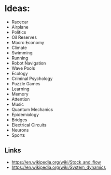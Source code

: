 # Ideas:

* Racecar
* Airplane
* Politics
* Oil Reserves
* Macro Economy
* Climate
* Swimming
* Running
* Robot Navigation
* Wave Pools
* Ecology
* Criminal Psychology
* Puzzle Games
* Learning
* Memory
* Attention
* Music
* Quantum Mechanics
* Epidemiology
* Bridges
* Electrical Circuits
* Neurons
* Sports

## Links
* https://en.wikipedia.org/wiki/Stock_and_flow
* https://en.wikipedia.org/wiki/System_dynamics
